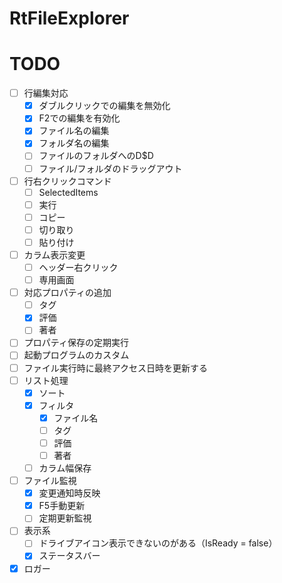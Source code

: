 # RtFileExplorer

# TODO
- [ ] 行編集対応
    - [x] ダブルクリックでの編集を無効化
    - [x] F2での編集を有効化
    - [x] ファイル名の編集
    - [x] フォルダ名の編集
    - [ ] ファイルのフォルダへのD$D
    - [ ] ファイル/フォルダのドラッグアウト
- [ ] 行右クリックコマンド
    - [ ] SelectedItems
    - [ ] 実行
    - [ ] コピー
    - [ ] 切り取り
    - [ ] 貼り付け
- [ ] カラム表示変更
    - [ ] ヘッダー右クリック
    - [ ] 専用画面
- [ ] 対応プロパティの追加
    - [ ] タグ
    - [x] 評価
    - [ ] 著者
- [ ] プロパティ保存の定期実行
- [ ] 起動プログラムのカスタム
- [ ] ファイル実行時に最終アクセス日時を更新する
- [ ] リスト処理
    - [x] ソート
    - [x] フィルタ
        - [x] ファイル名
        - [ ] タグ
        - [ ] 評価
        - [ ] 著者
    - [ ] カラム幅保存
- [ ] ファイル監視
    - [x] 変更通知時反映
    - [x] F5手動更新
    - [ ] 定期更新監視
- [ ] 表示系
    - [ ] ドライブアイコン表示できないのがある（IsReady = false）
    - [x] ステータスバー
- [x] ロガー
